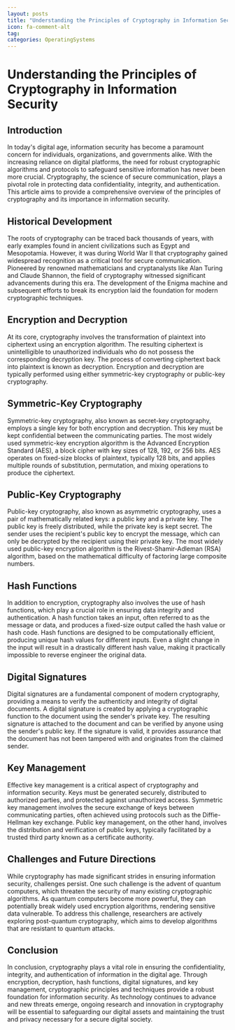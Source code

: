 ```yaml
---
layout: posts
title: "Understanding the Principles of Cryptography in Information Security"
icon: fa-comment-alt
tag:      
categories: OperatingSystems
---
```



# Understanding the Principles of Cryptography in Information Security

## Introduction

In today's digital age, information security has become a paramount concern for individuals, organizations, and governments alike. With the increasing reliance on digital platforms, the need for robust cryptographic algorithms and protocols to safeguard sensitive information has never been more crucial. Cryptography, the science of secure communication, plays a pivotal role in protecting data confidentiality, integrity, and authentication. This article aims to provide a comprehensive overview of the principles of cryptography and its importance in information security.

## Historical Development

The roots of cryptography can be traced back thousands of years, with early examples found in ancient civilizations such as Egypt and Mesopotamia. However, it was during World War II that cryptography gained widespread recognition as a critical tool for secure communication. Pioneered by renowned mathematicians and cryptanalysts like Alan Turing and Claude Shannon, the field of cryptography witnessed significant advancements during this era. The development of the Enigma machine and subsequent efforts to break its encryption laid the foundation for modern cryptographic techniques.

## Encryption and Decryption

At its core, cryptography involves the transformation of plaintext into ciphertext using an encryption algorithm. The resulting ciphertext is unintelligible to unauthorized individuals who do not possess the corresponding decryption key. The process of converting ciphertext back into plaintext is known as decryption. Encryption and decryption are typically performed using either symmetric-key cryptography or public-key cryptography.

## Symmetric-Key Cryptography

Symmetric-key cryptography, also known as secret-key cryptography, employs a single key for both encryption and decryption. This key must be kept confidential between the communicating parties. The most widely used symmetric-key encryption algorithm is the Advanced Encryption Standard (AES), a block cipher with key sizes of 128, 192, or 256 bits. AES operates on fixed-size blocks of plaintext, typically 128 bits, and applies multiple rounds of substitution, permutation, and mixing operations to produce the ciphertext.

## Public-Key Cryptography

Public-key cryptography, also known as asymmetric cryptography, uses a pair of mathematically related keys: a public key and a private key. The public key is freely distributed, while the private key is kept secret. The sender uses the recipient's public key to encrypt the message, which can only be decrypted by the recipient using their private key. The most widely used public-key encryption algorithm is the Rivest-Shamir-Adleman (RSA) algorithm, based on the mathematical difficulty of factoring large composite numbers.

## Hash Functions

In addition to encryption, cryptography also involves the use of hash functions, which play a crucial role in ensuring data integrity and authentication. A hash function takes an input, often referred to as the message or data, and produces a fixed-size output called the hash value or hash code. Hash functions are designed to be computationally efficient, producing unique hash values for different inputs. Even a slight change in the input will result in a drastically different hash value, making it practically impossible to reverse engineer the original data.

## Digital Signatures

Digital signatures are a fundamental component of modern cryptography, providing a means to verify the authenticity and integrity of digital documents. A digital signature is created by applying a cryptographic function to the document using the sender's private key. The resulting signature is attached to the document and can be verified by anyone using the sender's public key. If the signature is valid, it provides assurance that the document has not been tampered with and originates from the claimed sender.

## Key Management

Effective key management is a critical aspect of cryptography and information security. Keys must be generated securely, distributed to authorized parties, and protected against unauthorized access. Symmetric key management involves the secure exchange of keys between communicating parties, often achieved using protocols such as the Diffie-Hellman key exchange. Public key management, on the other hand, involves the distribution and verification of public keys, typically facilitated by a trusted third party known as a certificate authority.

## Challenges and Future Directions

While cryptography has made significant strides in ensuring information security, challenges persist. One such challenge is the advent of quantum computers, which threaten the security of many existing cryptographic algorithms. As quantum computers become more powerful, they can potentially break widely used encryption algorithms, rendering sensitive data vulnerable. To address this challenge, researchers are actively exploring post-quantum cryptography, which aims to develop algorithms that are resistant to quantum attacks.

## Conclusion

In conclusion, cryptography plays a vital role in ensuring the confidentiality, integrity, and authentication of information in the digital age. Through encryption, decryption, hash functions, digital signatures, and key management, cryptographic principles and techniques provide a robust foundation for information security. As technology continues to advance and new threats emerge, ongoing research and innovation in cryptography will be essential to safeguarding our digital assets and maintaining the trust and privacy necessary for a secure digital society.